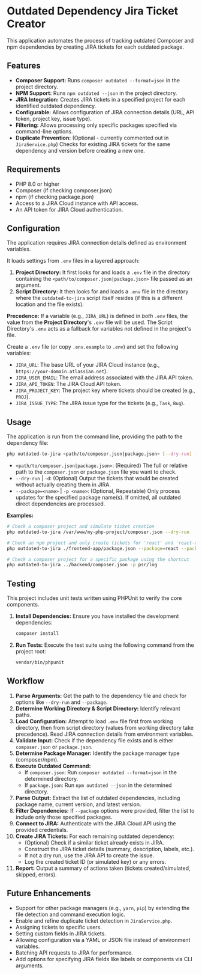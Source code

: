 # Outdated Dependency Jira Ticket Creator

This application automates the process of tracking outdated Composer and npm dependencies by creating JIRA tickets for each outdated package.

## Features

*   **Composer Support:** Runs `composer outdated --format=json` in the project directory.
*   **NPM Support:** Runs `npm outdated --json` in the project directory.
*   **JIRA Integration:** Creates JIRA tickets in a specified project for each identified outdated dependency.
*   **Configurable:** Allows configuration of JIRA connection details (URL, API token, project key, issue type).
*   **Filtering:** Allows processing only specific packages specified via command-line options.
*   **Duplicate Prevention:** (Optional - currently commented out in `JiraService.php`) Checks for existing JIRA tickets for the same dependency and version before creating a new one.

## Requirements

*   PHP 8.0 or higher
*   Composer (if checking composer.json)
*   npm (if checking package.json)
*   Access to a JIRA Cloud instance with API access.
*   An API token for JIRA Cloud authentication.

## Configuration

The application requires JIRA connection details defined as environment variables.

It loads settings from `.env` files in a layered approach:

1.  **Project Directory:** It first looks for and loads a `.env` file in the directory containing the `<path/to/composer.json|package.json>` file passed as an argument.
2.  **Script Directory:** It then looks for and loads a `.env` file in the directory where the `outdated-to-jira` script itself resides (if this is a different location and the file exists).

**Precedence:** If a variable (e.g., `JIRA_URL`) is defined in *both* `.env` files, the value from the **Project Directory**'s `.env` file will be used. The Script Directory's `.env` acts as a fallback for variables not defined in the project's file.

Create a `.env` file (or copy `.env.example` to `.env`) and set the following variables:

*   `JIRA_URL`: The base URL of your JIRA Cloud instance (e.g., `https://your-domain.atlassian.net`).
*   `JIRA_USER_EMAIL`: The email address associated with the JIRA API token.
*   `JIRA_API_TOKEN`: The JIRA Cloud API token.
*   `JIRA_PROJECT_KEY`: The project key where tickets should be created (e.g., `PROJ`).
*   `JIRA_ISSUE_TYPE`: The JIRA issue type for the tickets (e.g., `Task`, `Bug`).

## Usage

The application is run from the command line, providing the path to the dependency file:

```bash
php outdated-to-jira <path/to/composer.json|package.json> [--dry-run] [--package=<name> ...]
```

*   `<path/to/composer.json|package.json>`: (Required) The full or relative path to the `composer.json` or `package.json` file you want to check.
*   `--dry-run` | `-d`: (Optional) Output the tickets that would be created without actually creating them in JIRA.
*   `--package=<name>` | `-p <name>`: (Optional, Repeatable) Only process updates for the specified package name(s). If omitted, all outdated direct dependencies are processed.

**Examples:**

```bash
# Check a composer project and simulate ticket creation
php outdated-to-jira /var/www/my-php-project/composer.json --dry-run

# Check an npm project and only create tickets for 'react' and 'react-dom' if outdated
php outdated-to-jira ./frontend-app/package.json --package=react --package=react-dom

# Check a composer project for a specific package using the shortcut
php outdated-to-jira ../backend/composer.json -p psr/log
```

## Testing

This project includes unit tests written using PHPUnit to verify the core components.

1.  **Install Dependencies:** Ensure you have installed the development dependencies:
    ```bash
    composer install
    ```
2.  **Run Tests:** Execute the test suite using the following command from the project root:
    ```bash
    vendor/bin/phpunit
    ```

## Workflow

1.  **Parse Arguments:** Get the path to the dependency file and check for options like `--dry-run` and `--package`.
2.  **Determine Working Directory & Script Directory:** Identify relevant paths.
3.  **Load Configuration:** Attempt to load `.env` file first from working directory, then from script directory (values from working directory take precedence). Read JIRA connection details from environment variables.
4.  **Validate Input:** Check if the dependency file exists and is either `composer.json` or `package.json`.
5.  **Determine Package Manager:** Identify the package manager type (composer/npm).
6.  **Execute Outdated Command:**
    *   If `composer.json`: Run `composer outdated --format=json` in the determined directory.
    *   If `package.json`: Run `npm outdated --json` in the determined directory.
7.  **Parse Output:** Extract the list of outdated dependencies, including package name, current version, and latest version.
8.  **Filter Dependencies:** If `--package` options were provided, filter the list to include only those specified packages.
9.  **Connect to JIRA:** Authenticate with the JIRA Cloud API using the provided credentials.
10. **Create JIRA Tickets:** For each remaining outdated dependency:
    *   (Optional) Check if a similar ticket already exists in JIRA.
    *   Construct the JIRA ticket details (summary, description, labels, etc.).
    *   If not a dry run, use the JIRA API to create the issue.
    *   Log the created ticket ID (or simulated key) or any errors.
11. **Report:** Output a summary of actions taken (tickets created/simulated, skipped, errors).

## Future Enhancements

*   Support for other package managers (e.g., `yarn`, `pip`) by extending the file detection and command execution logic.
*   Enable and refine duplicate ticket detection in `JiraService.php`.
*   Assigning tickets to specific users.
*   Setting custom fields in JIRA tickets.
*   Allowing configuration via a YAML or JSON file instead of environment variables.
*   Batching API requests to JIRA for performance.
*   Add options for specifying JIRA fields like labels or components via CLI arguments.
